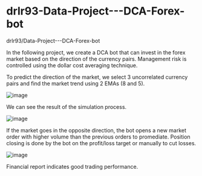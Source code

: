 # drlr93-Data-Project---DCA-Forex-bot
drlr93/Data-Project---DCA-Forex-bot

In the following project, we create a DCA bot that can invest in the forex market based on the direction of the currency pairs.
Management risk is controlled using the dollar cost averaging technique.

To predict the direction of the market, we select 3 uncorrelated currency pairs and find the market trend using 2 EMAs (8 and 5).

![image](https://user-images.githubusercontent.com/98351714/225906878-f70ab4f8-f6e9-4151-9374-38792cba647c.png)

We can see the result of the simulation process.

![image](https://user-images.githubusercontent.com/98351714/225905033-080e46ac-10c6-4301-a9a0-da8219c988f5.png)

If the market goes in the opposite direction, the bot opens a new market order with higher volume than the previous orders to promediate.
Position closing is done by the bot on the profit/loss target or manually to cut losses.

![image](https://user-images.githubusercontent.com/98351714/225906707-99b4b51e-1bd7-45ff-8154-2578e39df5bf.png)

Financial report indicates good trading performance.
